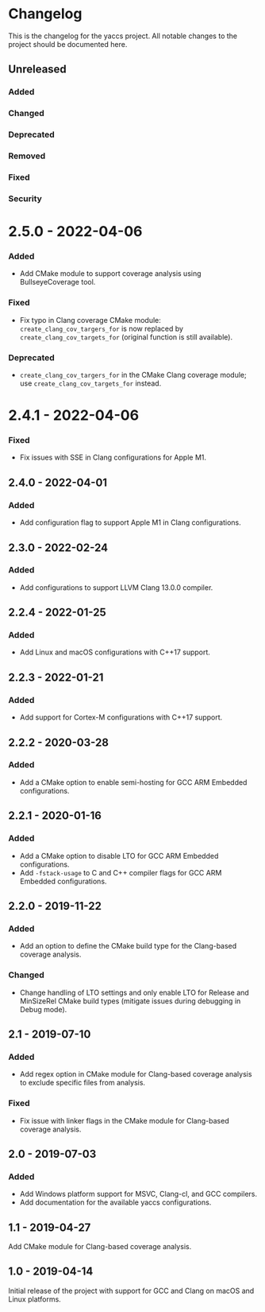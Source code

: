 # Changelog
This is the changelog for the yaccs project. All notable changes to the project should be documented here.


## Unreleased
### Added
### Changed
### Deprecated
### Removed
### Fixed
### Security


# 2.5.0 - 2022-04-06

### Added

- Add CMake module to support coverage analysis using BullseyeCoverage tool.

### Fixed

- Fix typo in Clang coverage CMake module: `create_clang_cov_targers_for` is now replaced by `create_clang_cov_targets_for` (original function is still available).

### Deprecated

- `create_clang_cov_targers_for` in the CMake Clang coverage module; use `create_clang_cov_targets_for` instead.


# 2.4.1 - 2022-04-06

### Fixed

- Fix issues with SSE in Clang configurations for Apple M1.


## 2.4.0 - 2022-04-01

### Added

- Add configuration flag to support Apple M1 in Clang configurations.


## 2.3.0 - 2022-02-24

### Added

- Add configurations to support LLVM Clang 13.0.0 compiler.


## 2.2.4 - 2022-01-25

### Added
- Add Linux and macOS configurations with C++17 support.


## 2.2.3 - 2022-01-21

### Added
- Add support for Cortex-M configurations with C++17 support.


## 2.2.2 - 2020-03-28

### Added
- Add a CMake option to enable semi-hosting for GCC ARM Embedded configurations.


## 2.2.1 - 2020-01-16

### Added
- Add a CMake option to disable LTO for GCC ARM Embedded configurations.
- Add `-fstack-usage` to C and C++ compiler flags for GCC ARM Embedded configurations.


## 2.2.0 - 2019-11-22

### Added
- Add an option to define the CMake build type for the Clang-based coverage analysis.

### Changed
- Change handling of LTO settings and only enable LTO for Release and MinSizeRel CMake build types (mitigate issues during debugging in Debug mode).


## 2.1 - 2019-07-10

### Added
- Add regex option in CMake module for Clang-based coverage analysis to exclude specific files from analysis.

### Fixed
- Fix issue with linker flags in the CMake module for Clang-based coverage analysis.


## 2.0 - 2019-07-03

### Added
- Add Windows platform support for MSVC, Clang-cl, and GCC compilers.
- Add documentation for the available yaccs configurations.


## 1.1 - 2019-04-27
Add CMake module for Clang-based coverage analysis.


## 1.0 - 2019-04-14
Initial release of the project with support for GCC and Clang on macOS and Linux platforms.
